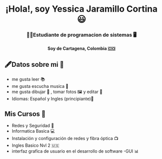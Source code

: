 <h1 align="center"> ¡Hola!, soy Yessica Jaramillo Cortina 😃</h1> 
<h3 align="center">  👩‍🦱Estudiante de programacion de sistemas 🖥️</h3> 
<h4 align="center"> Soy de Cartagena, Colombia 🇨🇴 </h4> 


## 🖋️Datos sobre mi 📖
- me gusta leer 📚
- me gusta escucha musica 🎵
- me gusta dibujar 🎨 , tomar fotos 🖼️ y editar 📱
- Idiomas: Español y Ingles (principiante)📑


## Mis Cursos 📃
- Redes y Seguridad 🔐
- Informatica Basica 💻
- Instalación y configuración
de redes y fibra óptica 📺
- Ingles Basico Nvl 2 🇺🇸
- interfaz grafica de usuario
en el desarrollo de software
-GUI 📊
